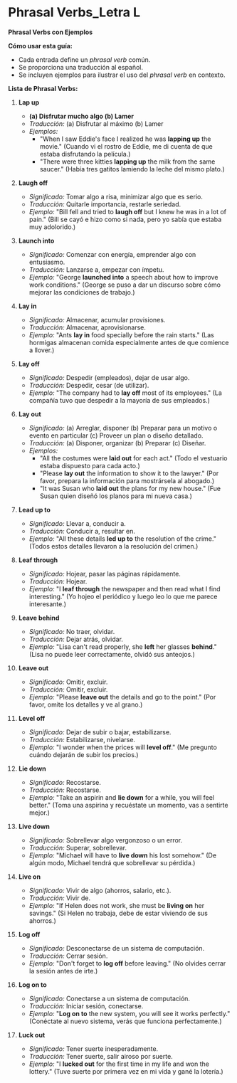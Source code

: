 # Phrasal Verbs_Letra L



**Phrasal Verbs con Ejemplos**

**Cómo usar esta guía:**

*   Cada entrada define un *phrasal verb* común.
*   Se proporciona una traducción al español.
*   Se incluyen ejemplos para ilustrar el uso del *phrasal verb* en contexto.

**Lista de Phrasal Verbs:**

1.  **Lap up**
    *   **(a) Disfrutar mucho algo (b) Lamer**
    *   *Traducción:* (a) Disfrutar al máximo (b) Lamer
    *   *Ejemplos:*
        *   "When I saw Eddie's face I realized he was **lapping up** the movie." (Cuando vi el rostro de Eddie, me di cuenta de que estaba disfrutando la película.)
        *   "There were three kitties **lapping up** the milk from the same saucer." (Había tres gatitos lamiendo la leche del mismo plato.)

2.  **Laugh off**
    *   *Significado:* Tomar algo a risa, minimizar algo que es serio.
    *   *Traducción:* Quitarle importancia, restarle seriedad.
    *   *Ejemplo:* "Bill fell and tried to **laugh off** but I knew he was in a lot of pain." (Bill se cayó e hizo como si nada, pero yo sabía que estaba muy adolorido.)

3.  **Launch into**
    *   *Significado:* Comenzar con energía, emprender algo con entusiasmo.
    *   *Traducción:* Lanzarse a, empezar con ímpetu.
    *   *Ejemplo:* "George **launched into** a speech about how to improve work conditions." (George se puso a dar un discurso sobre cómo mejorar las condiciones de trabajo.)

4.  **Lay in**
    *   *Significado:* Almacenar, acumular provisiones.
    *   *Traducción:* Almacenar, aprovisionarse.
    *   *Ejemplo:* "Ants **lay in** food specially before the rain starts." (Las hormigas almacenan comida especialmente antes de que comience a llover.)

5.  **Lay off**
    *   *Significado:* Despedir (empleados), dejar de usar algo.
    *   *Traducción:* Despedir, cesar (de utilizar).
    *   *Ejemplo:* "The company had to **lay off** most of its employees." (La compañía tuvo que despedir a la mayoría de sus empleados.)

6.  **Lay out**
    *   *Significado:* (a) Arreglar, disponer (b) Preparar para un motivo o evento en particular (c) Proveer un plan o diseño detallado.
    *   *Traducción:* (a) Disponer, organizar (b) Preparar (c) Diseñar.
    *   *Ejemplos:*
        *   "All the costumes were **laid out** for each act." (Todo el vestuario estaba dispuesto para cada acto.)
        *   "Please **lay out** the information to show it to the lawyer." (Por favor, prepara la información para mostrársela al abogado.)
        *   "It was Susan who **laid out** the plans for my new house." (Fue Susan quien diseñó los planos para mi nueva casa.)

7.  **Lead up to**
    *   *Significado:* Llevar a, conducir a.
    *   *Traducción:* Conducir a, resultar en.
    *   *Ejemplo:* "All these details **led up to** the resolution of the crime." (Todos estos detalles llevaron a la resolución del crimen.)

8.  **Leaf through**
    *   *Significado:* Hojear, pasar las páginas rápidamente.
    *   *Traducción:* Hojear.
    *   *Ejemplo:* "I **leaf through** the newspaper and then read what I find interesting." (Yo hojeo el periódico y luego leo lo que me parece interesante.)

9.  **Leave behind**
    *   *Significado:* No traer, olvidar.
    *   *Traducción:* Dejar atrás, olvidar.
    *   *Ejemplo:* "Lisa can't read properly, she **left** her glasses **behind**." (Lisa no puede leer correctamente, olvidó sus anteojos.)

10. **Leave out**
    *   *Significado:* Omitir, excluir.
    *   *Traducción:* Omitir, excluir.
    *   *Ejemplo:* "Please **leave out** the details and go to the point." (Por favor, omite los detalles y ve al grano.)

11. **Level off**
    *   *Significado:* Dejar de subir o bajar, estabilizarse.
    *   *Traducción:* Estabilizarse, nivelarse.
    *   *Ejemplo:* "I wonder when the prices will **level off**." (Me pregunto cuándo dejarán de subir los precios.)

12. **Lie down**
    *   *Significado:* Recostarse.
    *   *Traducción:* Recostarse.
    *   *Ejemplo:* "Take an aspirin and **lie down** for a while, you will feel better." (Toma una aspirina y recuéstate un momento, vas a sentirte mejor.)

13. **Live down**
    *   *Significado:* Sobrellevar algo vergonzoso o un error.
    *   *Traducción:* Superar, sobrellevar.
    *   *Ejemplo:* "Michael will have to **live down** his lost somehow." (De algún modo, Michael tendrá que sobrellevar su pérdida.)

14. **Live on**
    *   *Significado:* Vivir de algo (ahorros, salario, etc.).
    *   *Traducción:* Vivir de.
    *   *Ejemplo:* "If Helen does not work, she must be **living on** her savings." (Si Helen no trabaja, debe de estar viviendo de sus ahorros.)

15. **Log off**
    *   *Significado:* Desconectarse de un sistema de computación.
    *   *Traducción:* Cerrar sesión.
    *   *Ejemplo:* "Don't forget to **log off** before leaving." (No olvides cerrar la sesión antes de irte.)

16. **Log on to**
    *   *Significado:* Conectarse a un sistema de computación.
    *   *Traducción:* Iniciar sesión, conectarse.
    *   *Ejemplo:* "**Log on to** the new system, you will see it works perfectly." (Conéctate al nuevo sistema, verás que funciona perfectamente.)

17. **Luck out**
    *   *Significado:* Tener suerte inesperadamente.
    *   *Traducción:* Tener suerte, salir airoso por suerte.
    *   *Ejemplo:* "I **lucked out** for the first time in my life and won the lottery." (Tuve suerte por primera vez en mi vida y gané la lotería.)



